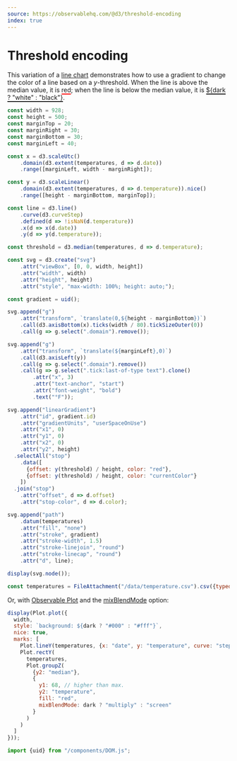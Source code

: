 ```yaml
---
source: https://observablehq.com/@d3/threshold-encoding
index: true
---
```


# Threshold encoding

This variation of a [line chart](./line-chart) demonstrates how to use a gradient to change the color of a line based on a _y_-threshold. When the line is above the median value, it is <span style="border-bottom: solid red 2px">red</span>; when the line is below the median value, it is <span style="border-bottom: solid currentColor 2px">${dark ? "white" : "black"}</span>.

```js echo
const width = 928;
const height = 500;
const marginTop = 20;
const marginRight = 30;
const marginBottom = 30;
const marginLeft = 40;

const x = d3.scaleUtc()
    .domain(d3.extent(temperatures, d => d.date))
    .range([marginLeft, width - marginRight]);

const y = d3.scaleLinear()
    .domain(d3.extent(temperatures, d => d.temperature)).nice()
    .range([height - marginBottom, marginTop]);

const line = d3.line()
    .curve(d3.curveStep)
    .defined(d => !isNaN(d.temperature))
    .x(d => x(d.date))
    .y(d => y(d.temperature));

const threshold = d3.median(temperatures, d => d.temperature);

const svg = d3.create("svg")
    .attr("viewBox", [0, 0, width, height])
    .attr("width", width)
    .attr("height", height)
    .attr("style", "max-width: 100%; height: auto;");

const gradient = uid();

svg.append("g")
    .attr("transform", `translate(0,${height - marginBottom})`)
    .call(d3.axisBottom(x).ticks(width / 80).tickSizeOuter(0))
    .call(g => g.select(".domain").remove());

svg.append("g")
    .attr("transform", `translate(${marginLeft},0)`)
    .call(d3.axisLeft(y))
    .call(g => g.select(".domain").remove())
    .call(g => g.select(".tick:last-of-type text").clone()
        .attr("x", 3)
        .attr("text-anchor", "start")
        .attr("font-weight", "bold")
        .text("°F"));

svg.append("linearGradient")
    .attr("id", gradient.id)
    .attr("gradientUnits", "userSpaceOnUse")
    .attr("x1", 0)
    .attr("y1", 0)
    .attr("x2", 0)
    .attr("y2", height)
  .selectAll("stop")
    .data([
      {offset: y(threshold) / height, color: "red"},
      {offset: y(threshold) / height, color: "currentColor"}
    ])
  .join("stop")
    .attr("offset", d => d.offset)
    .attr("stop-color", d => d.color);

svg.append("path")
    .datum(temperatures)
    .attr("fill", "none")
    .attr("stroke", gradient)
    .attr("stroke-width", 1.5)
    .attr("stroke-linejoin", "round")
    .attr("stroke-linecap", "round")
    .attr("d", line);

display(svg.node());
```

```js echo
const temperatures = FileAttachment("/data/temperature.csv").csv({typed: true});
```

Or, with [Observable Plot](https://observablehq.com/plot/) and the [mixBlendMode](https://observablehq.com/plot/features/marks#mark-options) option:

```js echo
display(Plot.plot({
  width,
  style: `background: ${dark ? "#000" : "#fff"}`,
  nice: true,
  marks: [
    Plot.lineY(temperatures, {x: "date", y: "temperature", curve: "step"}),
    Plot.rectY(
      temperatures,
      Plot.groupZ(
        {y2: "median"},
        {
          y1: 68, // higher than max.
          y2: "temperature",
          fill: "red",
          mixBlendMode: dark ? "multiply" : "screen"
        }
      )
    )
  ]
}));
```

```js echo
import {uid} from "/components/DOM.js";
```
